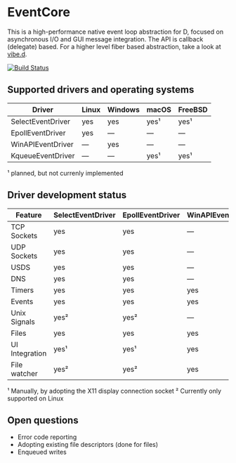 EventCore
=========

This is a high-performance native event loop abstraction for D, focused on asynchronous I/O and GUI message integration. The API is callback (delegate) based. For a higher level fiber based abstraction, take a look at [vibe.d](https://vibed.org/).

[![Build Status](https://travis-ci.org/vibe-d/eventcore.svg?branch=master)](https://travis-ci.org/vibe-d/eventcore)


Supported drivers and operating systems
---------------------------------------

Driver            | Linux   | Windows | macOS   | FreeBSD
------------------|---------|---------|---------|--------
SelectEventDriver | yes     | yes     | yes¹    | yes¹
EpollEventDriver  | yes     | &mdash; | &mdash; | &mdash;
WinAPIEventDriver | &mdash; | yes     | &mdash; | &mdash;
KqueueEventDriver | &mdash; | &mdash; | yes¹    | yes¹

¹ planned, but not currenly implemented


Driver development status
-------------------------

Feature          | SelectEventDriver | EpollEventDriver | WinAPIEventDriver | KqueueEventDriver
-----------------|-------------------|------------------|-------------------|------------------
TCP Sockets      | yes               | yes              | &mdash;           | &mdash;          
UDP Sockets      | yes               | yes              | &mdash;           | &mdash;          
USDS             | yes               | yes              | &mdash;           | &mdash;          
DNS              | yes               | yes              | &mdash;           | &mdash;          
Timers           | yes               | yes              | yes               | &mdash;          
Events           | yes               | yes              | yes               | &mdash;          
Unix Signals     | yes²              | yes²             | &mdash;           | &mdash;          
Files            | yes               | yes              | yes               | &mdash;          
UI Integration   | yes¹              | yes¹             | yes               | &mdash;          
File watcher     | yes²              | yes²             | yes               | &mdash;          

¹ Manually, by adopting the X11 display connection socket
² Currently only supported on Linux


Open questions
--------------

- Error code reporting
- Adopting existing file descriptors (done for files)
- Enqueued writes
